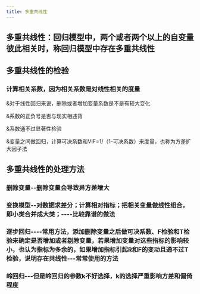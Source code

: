```yaml
---
title: 多重共线性
---
```


## 多重共线性：回归模型中，两个或者两个以上的自变量彼此相关时，称回归模型中存在多重共线性
## 多重共线性的检验
### 计算相关系数，因为相关系数是对线性相关的度量

&对于线性回归来说，删除或者增加变量系数是不是有较大变化

&系数的正负号是否与现实相违背

&系数通不过显著性检验

&变量之间做回归，计算可决系数和VIF=1/（1-可决系数）来度量，也称为方差扩大因子法
## 多重共线性的处理方法
### 删除变量--删除变量会导致异方差增大
### 变换模型--对数据求差分；计算相对指标；把相关变量做线性组合，即小类合并成大类；----比较靠谱的做法
### 逐步回归----常用方法，添加删除变量之后做可决系数、F检验和T检验来确定是否增加或者剔除变量，若果增加变量对这些指标的影响较小，也认为指标为多余的，如果增加指标引起R和F的变动且通不过T检验，说明存在共线性---常常使用的方法
### 岭回归---但是岭回归的参数k不好选择，k的选择严重影响方差和偏倚程度
